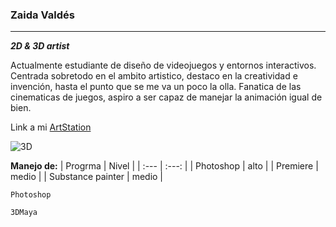 ### Zaida Valdés
___
***2D & 3D artist***

Actualmente estudiante de diseño de videojuegos y entornos interactivos. Centrada sobretodo en el ambito artistico, destaco en la creatividad e invención, hasta el punto que se me va un poco la olla. Fanatica de las cinematicas de juegos, aspiro a ser capaz de manejar la animación igual de bien.


Link a mi [ArtStation](https://www.artstation.com/leyre_valdes)

![3D](https://cdna.artstation.com/p/assets/images/images/050/502/488/large/leyre-valdes-1a-zaidavaldes-final-001.jpg?1655016149)

**Manejo de:** 
| Progrma | Nivel |
| :---         |     :---:      |
| Photoshop   | alto     |
| Premiere     | medio       |
| Substance painter | medio |

<table class="default">

  <tr>

    Photoshop

  </tr>

  <tr>

    3DMaya

  </tr>
  </table>

<!--
**ZaidaAzucena/ZaidaAzucena** is a ✨ _special_ ✨ repository because its `README.md` (this file) appears on your GitHub profile.

Here are some ideas to get you started:

- 🔭 I’m currently working on ...
- 🌱 I’m currently learning ...
- 👯 I’m looking to collaborate on ...
- 🤔 I’m looking for help with ...
- 💬 Ask me about ...
- 📫 How to reach me: ...
- 😄 Pronouns: ...
- ⚡ Fun fact: ...
-->
